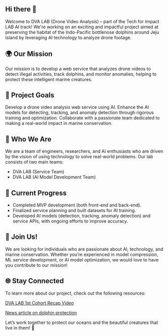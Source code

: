 ## Hi there 👋
Welcome to DVA LAB (Drone Video Analysis) – part of the Tech for Impact LAB AI track! We're working on an exciting and impactful project aimed at preserving the habitat of the Indo-Pacific bottlenose dolphins around Jeju Island by leveraging AI technology to analyze drone footage.

## 🌍 Our Mission
Our mission is to develop a web service that analyzes drone videos to detect illegal activities, track dolphins, and monitor anomalies, helping to protect these intelligent marine creatures.

## 🚀 Project Goals
Develop a drone video analysis web service using AI.
Enhance the AI models for detecting, tracking, and anomaly detection through rigorous training and optimization.
Collaborate with a passionate team dedicated to making a real-world impact in marine conservation.

## 👥 Who We Are
We are a team of engineers, researchers, and AI enthusiasts who are driven by the vision of using technology to solve real-world problems. Our lab consists of two main teams:

- DVA LAB (Service Team)
- DVA LAB (AI Model Development Team)

## 📅 Current Progress
- Completed MVP development (both front-end and back-end).
- Finalized service planning and built datasets for AI training.
- Developed AI models (detection, tracking, anomaly detection) and service APIs, with ongoing efforts to improve accuracy.

## 🤝 Join Us!
We are looking for individuals who are passionate about AI, technology, and marine conservation. Whether you’re experienced in model compression, ML service development, or AI model optimization, we would love to have you contribute to our mission!

## 🌐 Stay Connected
To learn more about our project, check out the following resources:

[DVA LAB 1st Cohort Recap Video](https://youtu.be/HFQcZg5kKYY?si=Y0lDEhPZ3duJBBvF)

[News article on dolphin protection](https://news.nate.com/view/20231213n29980)

Let’s work together to protect our oceans and the beautiful creatures that live in them! 🌊
